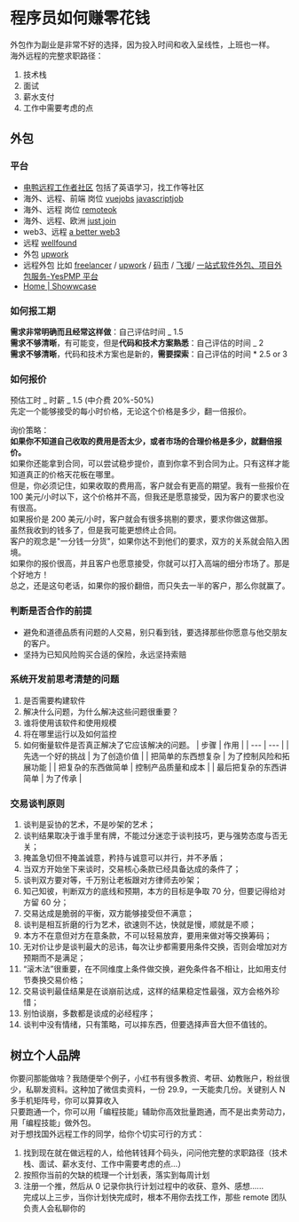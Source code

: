 # 程序员如何赚零花钱

外包作为副业是非常不好的选择，因为投入时间和收入呈线性，上班也一样。<br />海外远程的完整求职路径：

1. 技术栈
2. 面试
3. 薪水支付
4. 工作中需要考虑的点

## 外包

### 平台

- [电鸭远程工作者社区](https://eleduck.com/) 包括了英语学习，找工作等社区
- 海外、远程、前端 岗位 [vuejobs](https://vuejobs.com/) [javascriptjob](https://javascriptjob.xyz/)
- 海外、远程 岗位 [remoteok](https://remoteok.com/)
- 海外、远程、欧洲 [just join](https://justjoin.it/)
- web3、远程 [a better web3](https://abetterweb3.notion.site/)
- 远程 [wellfound](https://wellfound.com/jobs)
- 外包 [upwork](https://www.upwork.com/)
- 远程外包 比如 [freelancer](http://freelancer.com/) / [upwork](https://www.upwork.com) / [码市](https://codemart.com) / [飞援](https://www.freetalen.com/)/ [一站式软件外包、项目外包服务-YesPMP 平台](https://www.yespmp.com/)
- [Home | Showwcase](https://www.showwcase.com/home)

### 如何报工期

**需求非常明确而且经常这样做**：自己评估时间 _ 1.5<br />**需求不够清晰**，有可能变，但是**代码和技术方案熟悉**：自己评估的时间 _ 2<br />**需求不够清晰**，代码和技术方案也是新的，**需要探索**：自己评估的时间 \* 2.5 or 3

### 如何报价

预估工时 _ 时薪 _ 1.5 (中介费 20%-50%) <br />先定一个能够接受的每小时价格，无论这个价格是多少，翻一倍报价。

询价策略：<br />**如果你不知道自己收取的费用是否太少，或者市场的合理价格是多少，就翻倍报价。**<br />如果你还能拿到合同，可以尝试稳步提价，直到你拿不到合同为止。只有这样才能知道真正的价格天花板在哪里。<br />但是，你必须记住，如果收取的费用高，客户就会有更高的期望。我有一些报价在 100 美元/小时以下，这个价格并不高，但我还是愿意接受，因为客户的要求也没有很高。<br />如果报价是 200 美元/小时，客户就会有很多挑剔的要求，要求你做这做那。<br />虽然我收到的钱多了，但是我可能更想终止合同。<br />客户的观念是"一分钱一分货"，如果你达不到他们的要求，双方的关系就会陷入困境。<br />如果你的报价很高，并且客户也愿意接受，你就可以打入高端的细分市场了。那是个好地方！<br />总之，还是这句老话，如果你的报价翻倍，而只失去一半的客户，那么你就赢了。

### 判断是否合作的前提

- 避免和道德品质有问题的人交易，别只看到钱，要选择那些你愿意与他交朋友的客户。
- 坚持为已知风险购买合适的保险，永远坚持索赔

### 系统开发前思考清楚的问题

1. 是否需要构建软件
2. 解决什么问题，为什么解决这些问题很重要？
3. 谁将使用该软件和使用规模
4. 将在哪里运行以及如何监控
5. 如何衡量软件是否真正解决了它应该解决的问题。
   | 步骤 | 作用 |
   | --- | --- |
   | 先选一个好的挑战 | 为了创造价值 |
   | 把简单的东西想复杂 | 为了控制风险和拓展功能 |
   | 把复杂的东西做简单 | 控制产品质量和成本 |
   | 最后把复杂的东西讲简单 | 为了传承 |

### 交易谈判原则

1. 谈判是妥协的艺术，不是吵架的艺术；
2. 谈判结果取决于谁手里有牌，不能过分迷恋于谈判技巧，更与强势态度与否无关；
3. 掩盖急切但不掩盖诚意，矜持与诚意可以并行，并不矛盾；
4. 当双方开始坐下来谈时，交易核心条款已经具备达成的条件了；
5. 谈判双方要对等，千万别让老板跟对方律师去吵架；
6. 知己知彼，判断双方的底线和预期，本方的目标是争取 70 分，但要记得给对方留 60 分；
7. 交易达成是脆弱的平衡，双方能够接受但不满意；
8. 谈判是相互折磨的行为艺术，欲速则不达，快就是慢，顺就是不顺；
9. 本方不在意但对方在意条款，不可以轻易放弃，要用来做对等交换筹码；
10. 无对价让步是谈判最大的忌讳，每次让步都需要用条件交换，否则会增加对方预期而不是满足；
11. “滚木法”很重要，在不同维度上条件做交换，避免条件各不相让，比如用支付节奏换交易价格；
12. 交易谈判最佳结果是在谈崩前达成，这样的结果稳定性最强，双方会格外珍惜；
13. 别怕谈崩，多数都是谈成的必经程序；
14. 谈判中没有情绪，只有策略，可以摔东西，但要选择声音大但不值钱的。

## 树立个人品牌

你要问那能做啥？我随便举个例子，小红书有很多教资、考研、幼教账户，粉丝很少，私聊发资料。这种加了微信卖资料，一份 29.9，一天能卖几份。关键别人 N 多手机矩阵号，你可以算算收入<br />只要跑通一个，你可以用「编程技能」辅助你高效批量跑通，而不是出卖劳动力，用「编程技能」做外包。<br />对于想找国外远程工作的同学，给你个切实可行的方式：

1. 找到现在就在做远程的人，给他转钱拜个码头，问问他完整的求职路径（技术栈、面试、薪水支付、工作中需要考虑的点...）
2. 按照你当前的欠缺的梳理一个计划表，落实到每周计划
3. 注册一个推，然后从 0 记录你执行计划过程中的收获、意外、感想......<br />完成以上三步，当你计划快完成时，根本不用你去找工作，那些 remote 团队负责人会私聊你的
